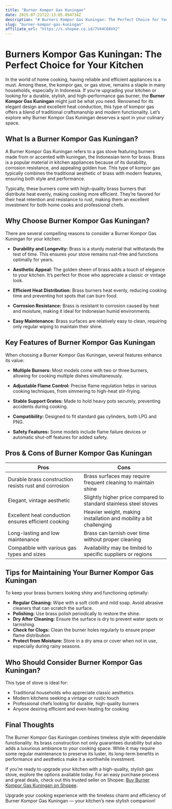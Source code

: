 ```yaml
---
title: "Burner Kompor Gas Kuningan"
date: 2025-07-21T22:13:05.094734Z
description: "# Burners Kompor Gas Kuningan: The Perfect Choice for Your Kitchen..."
slug: "burner-kompor-gas-kuningan"
affiliate_url: "https://s.shopee.co.id/7V44C68VX2"
---
```

# Burners Kompor Gas Kuningan: The Perfect Choice for Your Kitchen

In the world of home cooking, having reliable and efficient appliances is a must. Among these, the kompor gas, or gas stove, remains a staple in many households, especially in Indonesia. If you're upgrading your kitchen or looking for a durable, stylish, and high-performance gas burner, the **Burner Kompor Gas Kuningan** might just be what you need. Renowned for its elegant design and excellent heat conduction, this type of kompor gas offers a blend of traditional craftsmanship and modern functionality. Let’s explore why Burner Kompor Gas Kuningan deserves a spot in your culinary space.

## What Is a Burner Kompor Gas Kuningan?

A Burner Kompor Gas Kuningan refers to a gas stove featuring burners made from or accented with kuningan, the Indonesian term for brass. Brass is a popular material in kitchen appliances because of its durability, corrosion resistance, and appealing golden hue. This type of kompor gas typically combines the traditional aesthetic of brass with modern features, ensuring both style and performance.

Typically, these burners come with high-quality brass burners that distribute heat evenly, making cooking more efficient. They’re favored for their heat retention and resistance to rust, making them an excellent investment for both home cooks and professional chefs.

## Why Choose Burner Kompor Gas Kuningan?

There are several compelling reasons to consider a Burner Kompor Gas Kuningan for your kitchen:

- **Durability and Longevity:** Brass is a sturdy material that withstands the test of time. This ensures your stove remains rust-free and functions optimally for years.

- **Aesthetic Appeal:** The golden sheen of brass adds a touch of elegance to your kitchen. It’s perfect for those who appreciate a classic or vintage look.

- **Efficient Heat Distribution:** Brass burners heat evenly, reducing cooking time and preventing hot spots that can burn food.

- **Corrosion Resistance:** Brass is resistant to corrosion caused by heat and moisture, making it ideal for Indonesian humid environments.

- **Easy Maintenance:** Brass surfaces are relatively easy to clean, requiring only regular wiping to maintain their shine.

## Key Features of Burner Kompor Gas Kuningan

When choosing a Burner Kompor Gas Kuningan, several features enhance its value:

- **Multiple Burners:** Most models come with two or three burners, allowing for cooking multiple dishes simultaneously.

- **Adjustable Flame Control:** Precise flame regulation helps in various cooking techniques, from simmering to high-heat stir-frying.

- **Stable Support Grates:** Made to hold heavy pots securely, preventing accidents during cooking.

- **Compatibility:** Designed to fit standard gas cylinders, both LPG and PNG.

- **Safety Features:** Some models include flame failure devices or automatic shut-off features for added safety.

## Pros & Cons of Burner Kompor Gas Kuningan

| **Pros** | **Cons** |
|---|---|
| Durable brass construction resists rust and corrosion | Brass surfaces may require frequent cleaning to maintain shine |
| Elegant, vintage aesthetic | Slightly higher price compared to standard stainless steel stoves |
| Excellent heat conduction ensures efficient cooking | Heavier weight, making installation and mobility a bit challenging |
| Long-lasting and low maintenance | Brass can tarnish over time without proper cleaning |
| Compatible with various gas types and sizes | Availability may be limited to specific suppliers or regions |

## Tips for Maintaining Your Burner Kompor Gas Kuningan

To keep your brass burners looking shiny and functioning optimally:

- **Regular Cleaning:** Wipe with a soft cloth and mild soap. Avoid abrasive cleaners that can scratch the surface.
- **Polishing:** Use brass polish periodically to restore the shine.
- **Dry After Cleaning:** Ensure the surface is dry to prevent water spots or tarnishing.
- **Check for Clogs:** Clean the burner holes regularly to ensure proper flame distribution.
- **Protect from Moisture:** Store in a dry area or cover when not in use, especially during rainy seasons.

## Who Should Consider Burner Kompor Gas Kuningan?

This type of stove is ideal for:

- Traditional households who appreciate classic aesthetics
- Modern kitchens seeking a vintage or rustic touch
- Professional chefs looking for durable, high-quality burners
- Anyone desiring efficient and even heating for cooking

## Final Thoughts

The Burner Kompor Gas Kuningan combines timeless style with dependable functionality. Its brass construction not only guarantees durability but also adds a luxurious ambiance to your cooking space. While it may require some regular maintenance to preserve its luster, its long-term benefits in performance and aesthetics make it a worthwhile investment.

If you’re ready to upgrade your kitchen with a high-quality, stylish gas stove, explore the options available today. For an easy purchase process and great deals, check out this trusted seller on Shopee: [Buy Burner Kompor Gas Kuningan on Shopee](https://s.shopee.co.id/7V44C68VX2).

Upgrade your cooking experience with the timeless charm and efficiency of Burner Kompor Gas Kuningan — your kitchen’s new stylish companion!